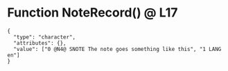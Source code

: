 # Function NoteRecord() @ L17

    {
      "type": "character",
      "attributes": {},
      "value": ["0 @N4@ SNOTE The note goes something like this", "1 LANG en"]
    }


